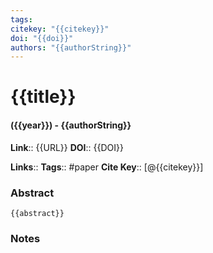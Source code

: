 ```yaml
---
tags: 
citekey: "{{citekey}}"
doi: "{{doi}}"
authors: "{{authorString}}"
---
```

# {{title}}
#### ({{year}}) - {{authorString}}
**Link**:: {{URL}}
**DOI**:: {{DOI}}

**Links**:: 
**Tags**:: #paper
**Cite Key**:: [@{{citekey}}]

### Abstract

```
{{abstract}}
```

### Notes